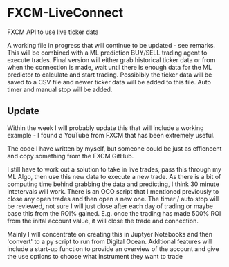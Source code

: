 # FXCM-LiveConnect
FXCM API to use live ticker data

A working file in progress that will continue to be updated - see remarks.
This will be combined with a ML prediction BUY/SELL trading agent to execute trades.
Final version will either grab historical ticker data or from when the connection is made, wait until there is enough data for the ML predictor to calculate and start trading.
Possibibly the ticker data will be saved to a CSV file and newer ticker data will be added to this file.
Auto timer and manual stop will be added.

## Update ##
Within the week I will probably update this that will include a working example - I found a YouTube from FXCM that has been extremely useful.

The code I have written by myself, but someone could be just as effiencent and copy something from the FXCM GitHub.

I still have to work out a solution to take in live trades, pass this through my ML Algo, then use this new data to execute a new trade.
As there is a bit of computing time behind grabbing the data and predicting, I think 30 minute intetervals will work.
There is an OCO script that I mentioned previously to close any open trades and then open a new one.
The timer / auto stop will be reviewed, not sure I will just close after each day of trading or maybe base this from the ROI% gained. E.g. once the trading has made 500% ROI from the inital account value, it will close the trade and connection.

Mainly I will concentrate on creating this in Juptyer Notebooks and then 'convert' to a py script to run from Digital Ocean.
Addtional features will include a start-up function to provide an overview of the account and give the use options to choose what instrument they want to trade

